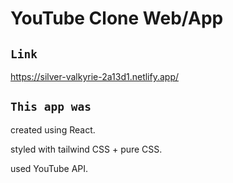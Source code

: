 # YouTube Clone Web/App

## `Link` 
https://silver-valkyrie-2a13d1.netlify.app/




## `This app was` 
created using React.

styled with tailwind CSS + pure CSS.

used YouTube API.
